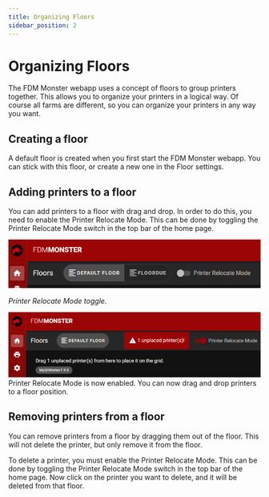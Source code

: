 ```yaml
---
title: Organizing Floors
sidebar_position: 2
---
```


# Organizing Floors

The FDM Monster webapp uses a concept of floors to group printers together. This allows you to organize your printers in a logical way.
Of course all farms are different, so you can organize your printers in any way you want.

## Creating a floor

A default floor is created when you first start the FDM Monster webapp. You can stick with this floor, or create a new one in the Floor settings.

## Adding printers to a floor

You can add printers to a floor with drag and drop. In order to do this, you need to enable the Printer Relocate Mode. This can be done by toggling the Printer Relocate Mode switch in the top bar of the home page.

![img.png](../images/software-printer-topbar-relocate-toggle.png)

_Printer Relocate Mode toggle._

![img.png](../images/software-printer-relocate-mode.png)
Printer Relocate Mode is now enabled. You can now drag and drop printers to a floor position.

## Removing printers from a floor

You can remove printers from a floor by dragging them out of the floor. This will not delete the printer, but only remove it from the floor.

To delete a printer, you must enable the Printer Relocate Mode. This can be done by toggling the Printer Relocate Mode switch in the top bar of the home page.
Now click on the printer you want to delete, and it will be deleted from that floor.

